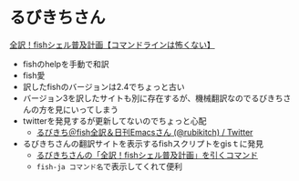 # るびきちさん

[全訳！fishシェル普及計画【コマンドラインは怖くない】](http://fish.rubikitch.com/)

- fishのhelpを手動で和訳
- fish愛
- 訳したfishのバージョンは2.4でちょっと古い
- バージョン3を訳したサイトも別に存在するが、機械翻訳なのでるびきちさんの方を見にいってしまう
- twitterを発見するが更新してないのでちょっと心配
  - [るびきち＠fish全訳＆日刊Emacsさん (@rubikitch) / Twitter](https://twitter.com/rubikitch)
- るびきちさんの翻訳サイトを表示するfishスクリプトをgisｔに発見
  - [るびきちさんの「全訳！fishシェル普及計画」を引くコマンド](https://gist.github.com/ryotako/3734afed5c0998fcebaedfbf7ea292ae)
  - `fish-ja コマンド名`で表示してくれて便利
